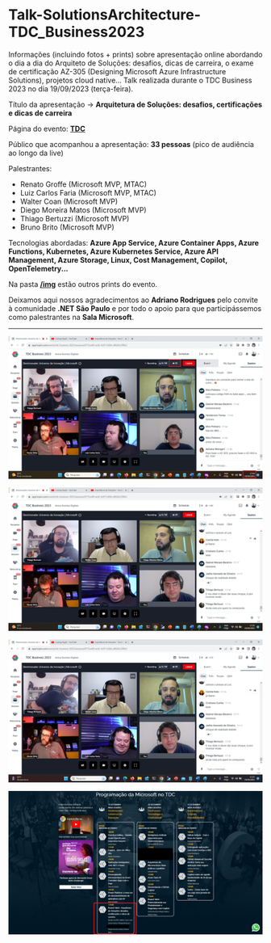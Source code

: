 # Talk-SolutionsArchitecture-TDC_Business2023
Informações (incluindo fotos + prints) sobre apresentação online abordando o dia a dia do Arquiteto de Soluções: desafios, dicas de carreira, o exame de certificação AZ-305 (Designing Microsoft Azure Infrastructure Solutions), projetos cloud native... Talk realizada durante o TDC Business 2023 no dia 19/09/2023 (terça-feira).

Título da apresentação -> **Arquitetura de Soluções: desafios, certificações e dicas de carreira**

Página do evento: [**TDC**](https://promo.thedevconf.com/buss23-microsoft)

Público que acompanhou a apresentação: **33 pessoas** (pico de audiência ao longo da live)

Palestrantes:
- Renato Groffe (Microsoft MVP, MTAC)
- Luiz Carlos Faria (Microsoft MVP, MTAC)
- Walter Coan (Microsoft MVP)
- Diego Moreira Matos (Microsoft MVP)
- Thiago Bertuzzi (Microsoft MVP)
- Bruno Brito (Microsoft MVP)

Tecnologias abordadas: **Azure App Service, Azure Container Apps, Azure Functions, Kubernetes, Azure Kubernetes Service, Azure API Management, Azure Storage, Linux, Cost Management, Copilot, OpenTelemetry...**

Na pasta [**/img**](img/) estão outros prints do evento.

Deixamos aqui nossos agradecimentos ao **Adriano Rodrigues** pelo convite à comunidade **.NET São Paulo** e por todo o apoio para que participássemos como palestrantes na **Sala Microsoft**.

---

![Palestrando](img/audiencia.png)

![Palestrando](img/a-06.png)

![Palestrando](img/a-07.png)

![Banner](img/banner.png)